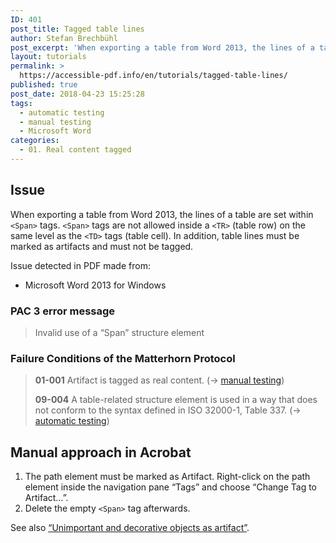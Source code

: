 ```yaml
---
ID: 401
post_title: Tagged table lines
author: Stefan Brechbühl
post_excerpt: 'When exporting a table from Word 2013, the lines of a table are set within &lt;Span&gt; tags. &lt;Span&gt; tags are not allowed inside a &lt;TR&gt; (table row) on the same level as the &lt;TD&gt; tags (table cell). In addition, table lines must be marked as artifacts and must not be tagged.'
layout: tutorials
permalink: >
  https://accessible-pdf.info/en/tutorials/tagged-table-lines/
published: true
post_date: 2018-04-23 15:25:28
tags:
  - automatic testing
  - manual testing
  - Microsoft Word
categories:
  - 01. Real content tagged
---
```

## Issue

When exporting a table from Word 2013, the lines of a table are set within `<Span>` tags. `<Span>` tags are not allowed inside a `<TR>` (table row) on the same level as the `<TD>` tags (table cell). In addition, table lines must be marked as artifacts and must not be tagged.

Issue detected in PDF made from:

*   Microsoft Word 2013 for Windows

### PAC 3 error message

> Invalid use of a “Span” structure element

### Failure Conditions of the Matterhorn Protocol

> **01-001** Artifact is tagged as real content. (→ [manual testing][1])
> 
> **09-004** A table-related structure element is used in a way that does not conform to the syntax defined in ISO 32000-1, Table 337. (→ [automatic testing][2])

## Manual approach in Acrobat

1.  The path element must be marked as Artifact. Right-click on the path element inside the navigation pane “Tags” and choose “Change Tag to Artifact…”.
2.  Delete the empty `<Span>` tag afterwards.

See also [“Unimportant and decorative objects as artifact”][3].

 [1]: https://accessible-pdf.info/en/glossary/#manual-testing
 [2]: https://accessible-pdf.info/en/glossary/#automatic-testing
 [3]: https://accessible-pdf.info/en/basics/unimportant-and-decorative-objects-as-artifact/